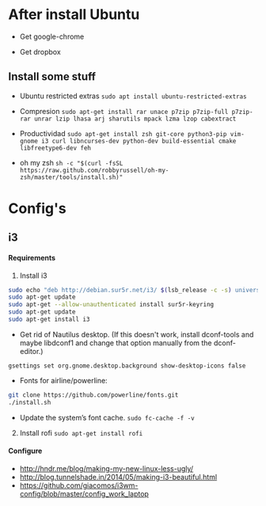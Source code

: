 # After install Ubuntu

* Get google-chrome

* Get dropbox

## Install some stuff
* Ubuntu restricted extras
`sudo apt install ubuntu-restricted-extras`

* Compresion
`sudo apt-get install rar unace p7zip p7zip-full p7zip-rar unrar lzip lhasa arj sharutils mpack lzma lzop cabextract`

* Productividad
`sudo apt-get install zsh git-core python3-pip vim-gnome i3 curl libncurses-dev python-dev build-essential cmake libfreetype6-dev feh`

* oh my zsh
`sh -c "$(curl -fsSL https://raw.github.com/robbyrussell/oh-my-zsh/master/tools/install.sh)"`

# Config's

## i3

#### Requirements

1. Install i3
```bash
sudo echo "deb http://debian.sur5r.net/i3/ $(lsb_release -c -s) universe" >> /etc/apt/sources.list
sudo apt-get update
sudo apt-get --allow-unauthenticated install sur5r-keyring
sudo apt-get update
sudo apt-get install i3
```

* Get rid of Nautilus desktop. (If this doesn't work, install dconf-tools and maybe libdconf1 and change that option manually from the dconf-editor.)

`gsettings set org.gnome.desktop.background show-desktop-icons false`

* Fonts for airline/powerline:
```bash
git clone https://github.com/powerline/fonts.git
./install.sh
``` 

* Update the system’s font cache.
`sudo fc-cache -f -v`

2. Install rofi
`sudo apt-get install rofi`

#### Configure
* http://hndr.me/blog/making-my-new-linux-less-ugly/
* http://blog.tunnelshade.in/2014/05/making-i3-beautiful.html
* https://github.com/giacomos/i3wm-config/blob/master/config_work_laptop
